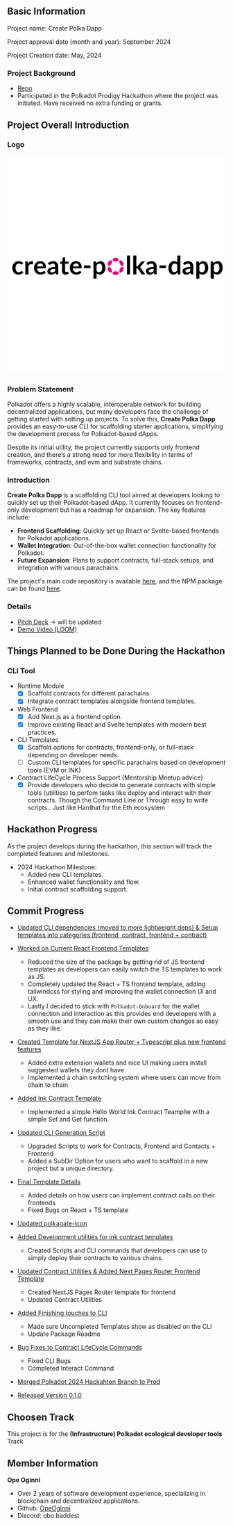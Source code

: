 ## Basic Information

Project name: Create Polka Dapp

Project approval date (month and year): September 2024

Project Creation date: May, 2024

### Project Background

- [Repo](https://github.com/OpeOginni/create-polka-dapp)
- Participated in the Polkadot Prodigy Hackathon where the project was initiated. Have received no extra funding or grants.

## Project Overall Introduction

### Logo

![image-20220622110833152](./docs/create-polka-dapp.png)

### Problem Statement

Polkadot offers a highly scalable, interoperable network for building decentralized applications, but many developers face the challenge of getting started with setting up projects. To solve this, **Create Polka Dapp** provides an easy-to-use CLI for scaffolding starter applications, simplifying the development process for Polkadot-based dApps.

Despite its initial utility, the project currently supports only frontend creation, and there’s a strong need for more flexibility in terms of frameworks, contracts, and evm and substrate chains.

### Introduction

**Create Polka Dapp** is a scaffolding CLI tool aimed at developers looking to quickly set up their Polkadot-based dApp. It currently focuses on frontend-only development but has a roadmap for expansion. The key features include:

- **Frontend Scaffolding**: Quickly set up React or Svelte-based frontends for Polkadot applications.
- **Wallet Integration**: Out-of-the-box wallet connection functionality for Polkadot.
- **Future Expansion**: Plans to support contracts, full-stack setups, and integration with various parachains.

The project's main code repository is available [here](https://github.com/OpeOginni/create-polka-dapp/tree/polkadot-2024-hackathon), and the NPM package can be found [here](https://www.npmjs.com/package/create-polka-dapp).

### Details

- [Pitch Deck](https://github.com/OpeOginni/create-polka-dapp/tree/polkadot-2024-hackathon) -> will be updated
- [Demo Video (LOOM)](https://www.loom.com/share/a3b65bf8b5f34e9bb6dbf363dc590c68?sid=e1f71081-60cc-457a-addf-ed2beec2437a)

## Things Planned to be Done During the Hackathon

### CLI Tool

- Runtime Module
  - [x] Scaffold contracts for different parachains.
  - [x] Integrate contract templates alongside frontend templates.
- Web Frontend
  - [x] Add Next.js as a frontend option.
  - [x] Improve existing React and Svelte templates with modern best practices.
- CLI Templates
  - [x] Scaffold options for contracts, frontend-only, or full-stack depending on developer needs.
  - [ ] Custom CLI templates for specific parachains based on development tools (EVM or INK)
- Contract LifeCycle Process Support (Mentorship Meetup advice)
  - [x] Provide developers who decide to generate contracts with simple tools (utilities) to perfom tasks like deploy and interact with their contracts. Though the Command Line or Through easy to write scripts.. Just like Hardhat for the Eth ecosystem

## Hackathon Progress

As the project develops during the hackathon, this section will track the completed features and milestones.

- 2024 Hackathon Milestone:
  - Added new CLI templates.
  - Enhanced wallet functionality and flow.
  - Initial contract scaffolding support.

## Commit Progress

- [Updated CLI dependencies (moved to more lightweight deps) & Setup templates into categories (frontend, contract, frontend + contract)](https://github.com/OpeOginni/create-polka-dapp/commit/13d0a79bab110845b73aec3310b9bb8c80ccf43a)

- [Worked on Current React Frontend Templates](https://github.com/OpeOginni/create-polka-dapp/commit/c1b479e8be1353d0c641227a4243969dd50f3764)

  - Reduced the size of the package by getting rid of JS frontend templates as developers can easily switch the TS templates to work as JS.
  - Completely updated the React + TS frontend template, adding tailwindcss for styling and improving the wallet connection UI and UX.
  - Lastly I decided to stick with `Polkadot-Onboard` for the wallet connection and interaction as this provides end developers with a smooth use and they can make their own custom changes as easy as they like.

- [Created Template for NextJS App Router + Typescript plus new frontend features](https://github.com/OpeOginni/create-polka-dapp/commit/b6d627b0e6cba04f3762b571601f5de9ebfc5189)

  - Added extra extension wallets and nice UI making users install suggested wallets they dont have
  - Implemented a chain switching system where users can move from chain to chain

- [Added Ink Contract Template](https://github.com/OpeOginni/create-polka-dapp/commit/3f971c3edb1c8f85294f5d26f8244e6ae4589ed3)

  - Implemented a simple Hello World Ink Contract Teamplte with a simple Set and Get function.

- [Updated CLI Generation Script](https://github.com/OpeOginni/create-polka-dapp/commit/13a426a0d01c7e2b8fc609784b24e9ff6297fd85)

  - Upgraded Scripts to work for Contracts, Frontend and Contacts + Frontend
  - Added a SubDir Option for users who want to scaffold in a new project but a unique directory.

- [Final Template Details](https://github.com/OpeOginni/create-polka-dapp/commit/2467a9b492be91d8f5a4c915d10fd0c64c26aa81)

  - Added details on how users can implement contract calls on their frontends
  - Fixed Bugs on React + TS template

- [Updated polkagate-icon](https://github.com/OpeOginni/create-polka-dapp/commit/f64218e0d6f169dac6d403d95bea265905db8505)

- [Added Development utilities for ink contract templates](https://github.com/OpeOginni/create-polka-dapp/commit/50fe3b9f2eab7c083d897bae0e8fbe4e0d28a47b)

  - Created Scripts and CLI commands that developers can use to simply deploy their contracts to various chains.

- [Updated Contract Utilities & Added Next Pages Router Frontend Template](https://github.com/OpeOginni/create-polka-dapp/commit/4868bcd5fdba3aa111cf0396abde54732e05220e)

  - Created NextJS Pages Router template for frontend
  - Updated Contract Utilities

- [Added Finishing touches to CLI](https://github.com/OpeOginni/create-polka-dapp/commit/4c1abb465ff1614ef8a130b2cc5d77ee71cecc8e)

  - Made sure Uncompleted Templates show as disabled on the CLI
  - Update Package Readme

- [Bug Fixes to Contract LifeCycle Commands](https://github.com/OpeOginni/create-polka-dapp/commit/6f21a19f6b70ca8f39dc8ead5e1bbb0b0613695d)

  - Fixed CLI Bugs
  - Completed Interact Command

- [Merged Polkadot 2024 Hackahton Branch to Prod](https://github.com/OpeOginni/create-polka-dapp/pull/1)

- [Released Version 0.1.0](https://www.npmjs.com/package/create-polka-dapp)

## Choosen Track

This project is for the **(Infrastructure) Polkadot ecological developer tools** Track

## Member Information

**Ope Oginni**

- Over 2 years of software development experience, specializing in blockchain and decentralized applications.
- Github: [OpeOginni](https://github.com/OpeOginni)
- Discord: obo.baddest

